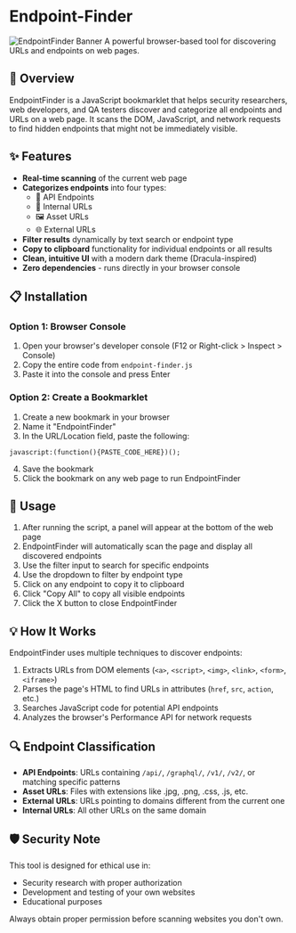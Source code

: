# Endpoint-Finder
![EndpointFinder Banner](https://raw.githubusercontent.com/ZeroMAN555/Endpoint-Finder/refs/heads/main/bann.png)
A powerful browser-based tool for discovering URLs and endpoints on web pages.

## 🌟 Overview

EndpointFinder is a JavaScript bookmarklet that helps security researchers, web developers, and QA testers discover and categorize all endpoints and URLs on a web page. It scans the DOM, JavaScript, and network requests to find hidden endpoints that might not be immediately visible.

## ✨ Features

- **Real-time scanning** of the current web page
- **Categorizes endpoints** into four types:
  - 🔌 API Endpoints
  - 🔗 Internal URLs
  - 🖼️ Asset URLs 
  - 🌐 External URLs
- **Filter results** dynamically by text search or endpoint type
- **Copy to clipboard** functionality for individual endpoints or all results
- **Clean, intuitive UI** with a modern dark theme (Dracula-inspired)
- **Zero dependencies** - runs directly in your browser console

## 📋 Installation

### Option 1: Browser Console

1. Open your browser's developer console (F12 or Right-click > Inspect > Console)
2. Copy the entire code from `endpoint-finder.js`
3. Paste it into the console and press Enter

### Option 2: Create a Bookmarklet

1. Create a new bookmark in your browser
2. Name it "EndpointFinder"
3. In the URL/Location field, paste the following:
```
javascript:(function(){PASTE_CODE_HERE})();
```
4. Save the bookmark
5. Click the bookmark on any web page to run EndpointFinder

## 🚀 Usage

1. After running the script, a panel will appear at the bottom of the web page
2. EndpointFinder will automatically scan the page and display all discovered endpoints
3. Use the filter input to search for specific endpoints
4. Use the dropdown to filter by endpoint type
5. Click on any endpoint to copy it to clipboard
6. Click "Copy All" to copy all visible endpoints
7. Click the X button to close EndpointFinder

## 💡 How It Works

EndpointFinder uses multiple techniques to discover endpoints:

1. Extracts URLs from DOM elements (`<a>`, `<script>`, `<img>`, `<link>`, `<form>`, `<iframe>`)
2. Parses the page's HTML to find URLs in attributes (`href`, `src`, `action`, etc.)
3. Searches JavaScript code for potential API endpoints
4. Analyzes the browser's Performance API for network requests

## 🔍 Endpoint Classification

- **API Endpoints**: URLs containing `/api/`, `/graphql/`, `/v1/`, `/v2/`, or matching specific patterns
- **Asset URLs**: Files with extensions like .jpg, .png, .css, .js, etc.
- **External URLs**: URLs pointing to domains different from the current one
- **Internal URLs**: All other URLs on the same domain

## 🛡️ Security Note

This tool is designed for ethical use in:
- Security research with proper authorization
- Development and testing of your own websites
- Educational purposes

Always obtain proper permission before scanning websites you don't own.
